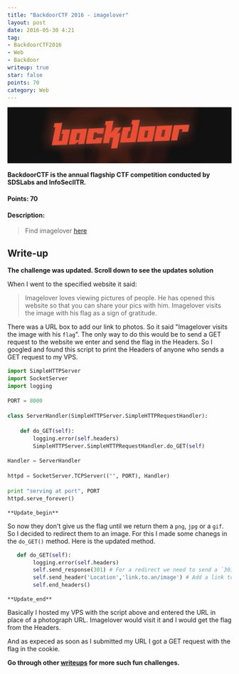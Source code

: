 ```yaml
---
title: "BackdoorCTF 2016 - imagelover"
layout: post
date: 2016-05-30 4:21
tag:
- BackdoorCTF2016
- Web
- Backdoor
writeup: true
star: false
points: 70
category: Web
---
```


![Backdoor Logo](/assets/images/backdoorctf16/logo.png)

**BackdoorCTF is the annual flagship CTF competition conducted by SDSLabs and InfoSecIITR.**

#### Points: 70

#### Description:

>Find imagelover [here](http://hack.bckdr.in:6969/)

## Write-up

**The challenge was updated. Scroll down to see the updates solution**

When I went to the specified website it said:

>Imagelover loves viewing pictures of people. He has opened this website so that you can share your pics with him. Imagelover visits the image with his flag as a sign of gratitude.

There was a URL box to add our link to photos. So it said "Imagelover visits the image with his `flag`". The only way to do this would be to send a GET request to the website we enter and send the flag in the Headers. So I googled and found this script to print the Headers of anyone who sends a GET request to my VPS.

~~~python
import SimpleHTTPServer
import SocketServer
import logging

PORT = 8000

class ServerHandler(SimpleHTTPServer.SimpleHTTPRequestHandler):

    def do_GET(self):
        logging.error(self.headers)
        SimpleHTTPServer.SimpleHTTPRequestHandler.do_GET(self)

Handler = ServerHandler

httpd = SocketServer.TCPServer(("", PORT), Handler)

print "serving at port", PORT
httpd.serve_forever()
~~~

`**Update_begin**`

So now they don't give us the flag until we return them a `png`, `jpg` or a `gif`. So I decided to redirect them to an image. For this I made some chanegs in the `do_GET()` method. Here is the updated method.

~~~python
   def do_GET(self):
        logging.error(self.headers)
        self.send_response(301) # For a redirect we need to send a `301` response rather than `200`
        self.send_header('Location','link.to.an/image') # Add a link to an image in place of `link.to.an/image`
        self.end_headers()
~~~

`**Update_end**`

Basically I hosted my VPS with the script above and entered the URL in place of a photograph URL. Imagelover would visit it and I would get the flag from the Headers.

And as expeced as soon as I submitted my URL I got a GET request with the flag in the cookie.

**Go through other [writeups](../) for more such fun challenges.**

